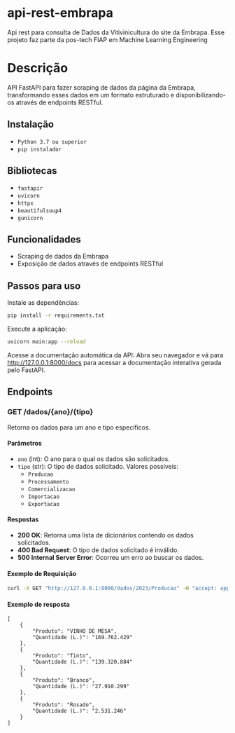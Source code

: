 # api-rest-embrapa
Api rest para consulta de Dados da Vitivinicultura do site da Embrapa. Esse projeto faz parte da pos-tech FIAP em Machine Learning Engineering

# Descrição

API FastAPI para fazer scraping de dados da página da Embrapa, transformando esses dados em um formato estruturado e disponibilizando-os através de endpoints RESTful.

## Instalação

- `Python 3.7 ou superior`
- `pip instalador`

## Bibliotecas

- `fastapir`
- `uvicorn`
- `httpx`
- `beautifulsoup4`
- `gunicorn`
  
## Funcionalidades

- Scraping de dados da Embrapa
- Exposição de dados através de endpoints RESTful

## Passos para uso

Instale as dependências:
```sh
pip install -r requirements.txt
```

Execute a aplicação:
```sh
uvicorn main:app --reload
```

Acesse a documentação automática da API:
Abra seu navegador e vá para http://127.0.0.1:8000/docs para acessar a documentação interativa gerada pelo FastAPI.

## Endpoints

### GET /dados/{ano}/{tipo}

Retorna os dados para um ano e tipo específicos.

#### Parâmetros

- `ano` (int): O ano para o qual os dados são solicitados.
- `tipo` (str): O tipo de dados solicitado. Valores possíveis:
  - `Producao`
  - `Processamento`
  - `Comercializacao`
  - `Importacao`
  - `Exportacao`

#### Respostas

- **200 OK**: Retorna uma lista de dicionários contendo os dados solicitados.
- **400 Bad Request**: O tipo de dados solicitado é inválido.
- **500 Internal Server Error**: Ocorreu um erro ao buscar os dados.

#### Exemplo de Requisição

```sh
curl -X GET "http://127.0.0.1:8000/dados/2023/Producao" -H "accept: application/json"
```


#### Exemplo de resposta

```
[
    {
        "Produto": "VINHO DE MESA",
        "Quantidade (L.)": "169.762.429"
    },
    {
        "Produto": "Tinto",
        "Quantidade (L.)": "139.320.884"
    },
    {
        "Produto": "Branco",
        "Quantidade (L.)": "27.910.299"
    },
    {
        "Produto": "Rosado",
        "Quantidade (L.)": "2.531.246"
    }
]
```
